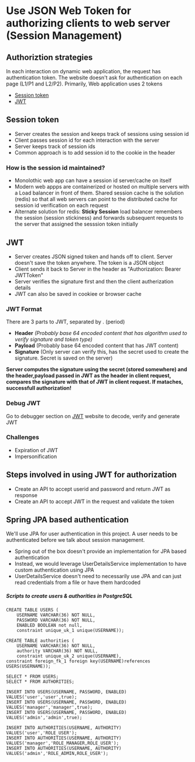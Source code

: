 # Use JSON Web Token for authorizing clients to web server (Session Management)


## Authoriztion strategies
In each interaction on dynamic web application, the request has authentication token. The website doesn't ask for authentication on each page (L1/P1 and L2/P2). Primarily, Web application uses 2 tokens
* [Session token](##Session-Token)
* [JWT](##JWT)

## Session token

* Server creates the session and keeps track of sessions using session id
* Client passes session id for each interaction with the server
* Server keeps track of session ids
* Common approach is to add session id to the cookie in the header

### How is the session id maintained?

* Monolothic web app can have a session id server/cache on itself
* Modern web appps are containerized or hosted on multiple servers with a Load balancer in front of them. Shared session cache is the solution (redis) so that all web servers can point to the distributed cache for session id verification on each request
* Alternate solution for redis: **Sticky Session** load balancer remembers the session (session stickiness) and forwards subsequent requests to the server that assigned the sesssion token initially

## JWT

* Server creates JSON signed token and hands off to client. Server doesn't save the token anywhere. The token is a JSON object
* Client sends it back to Server in the header as "Authorization: Bearer JWTToken"
* Server verifies the signature first and then the client autherization details
* JWT can also be saved in cookiee or browser cache

### JWT Format

There are 3 parts to JWT, separated by . (period)
* **Header**  *(Probably base 64 encoded content that has algorithm used to verify signature and token type)*
* **Payload**  (Probably base 64 encoded content that has JWT content)
* **Signature** (Only server can verify this, has the secret used to create the signature. Secret is saved on the server)

**Server computes the signature using the secret (stored somewhere) and the header,payload passed in JWT as the header in client request, compares the signature with that of JWT in client request. If mataches, successfull authorization!**

### Debug JWT
Go to debugger section on [JWT](https://jwt.io) website to decode, verify and generate JWT

### Challenges
* Expiration of JWT
* Impersonification

## Steps involved in using JWT for authorization

* Create an API to accept userid and password and return JWT as response
* Create an API to accept JWT in the request and validate the token 
 

## Spring JPA based authentication
We'll use JPA for user authentication in this project. A user needs to be authenticated before we talk about session management.

* Spring out of the box doesn't provide an implementation for JPA based authentication
* Instead, we would leverage UserDetailsService implementation to have custom authentication using JPA
* UserDetailsService doesn't need to necessarily use JPA and can just read credentials from a file or have them hardcoded
 
##### Scripts to create users & authorities in PostgreSQL
```
CREATE TABLE USERS (
	USERNAME VARCHAR(36) NOT NULL,
	PASSWORD VARCHAR(36) NOT NULL,
	ENABLED BOOLEAN not null,
	constraint unique_uk_1 unique(USERNAME));

CREATE TABLE authorities (
	USERNAME VARCHAR(36) NOT NULL,
	authority VARCHAR(36) NOT NULL,
	constraint unique_uk_2 unique(USERNAME),
constraint foreign_fk_1 foreign key(USERNAME)references USERS(USERNAME));

SELECT * FROM USERS;
SELECT * FROM AUTHORITIES;

INSERT INTO USERS(USERNAME, PASSWORD, ENABLED) VALUES('user','user',true);
INSERT INTO USERS(USERNAME, PASSWORD, ENABLED) VALUES('manager','manager',true);
INSERT INTO USERS(USERNAME, PASSWORD, ENABLED) VALUES('admin','admin',true);

INSERT INTO AUTHORITIES(USERNAME, AUTHORITY) VALUES('user','ROLE_USER');
INSERT INTO AUTHORITIES(USERNAME, AUTHORITY) VALUES('manager','ROLE_MANAGER,ROLE_USER');
INSERT INTO AUTHORITIES(USERNAME, AUTHORITY) VALUES('admin','ROLE_ADMIN,ROLE_USER');
